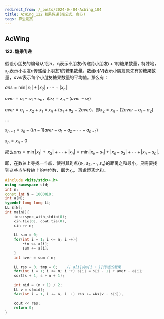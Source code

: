 ```yaml
---
redirect_from: /_posts/2024-04-04-AcWing_104
title: AcWing_122 糖果传递(推公式、贪心)
tags: 算法竞赛
---
```


## AcWing

#### 122. 糖果传递

假设小朋友的编号从$1$到$n$，$x_i$表示小朋友$i$传递给小朋友$i+1$的糖果数量，特殊地，$x_n$表示小朋友$n$传递给小朋友$1$的糖果数量。数组$a[N]$表示小朋友原先有的糖果数量，$aver$表示每个小朋友糖果数量的平均值。那么有：

$ans = \min{|x_1| + |x_2| + \cdots + |x_n|}$

$aver = a_1 - x_1 + x_n$，即$x_1 = x_n - (aver - a_1)$

$aver = a_2 - x_2 + x_1 = x_n + (a_1 + a_2 - 2aver)$，即$x_2 = x_n - (2aver - a_1 - a_2)$

$\cdots$

$x_{n-1} = x_n - ((n-1)aver - a_1 - a_2 - \cdots - a_{n-1})$

$x_n = x_n - 0$

那么$ans = \min{|x_1| + |x_2| + \cdots + |x_n|} = \min{|x_n - s_1| + |x_n - s_2| + \cdots + |x_n - s_n|}$.

即，在数轴上寻找一个点，使得其到点{$s_1$, $s_2$, $\cdots$, $s_n$}的距离之和最小，只需要找到这些点在数轴上的中位数，即为$x_n$，再求距离之和。

```cpp
#include <bits/stdc++.h>
using namespace std;
int n;
const int N = 1000010;
int a[N];
typedef long long LL;
LL s[N];
int main(){
    ios::sync_with_stdio(0);
    cin.tie(0); cout.tie(0);
    cin >> n;
    
    LL sum = 0;
    for(int i = 1; i <= n; i ++){
        cin >> a[i];
        sum += a[i];
    }
    int aver = sum / n;
    
    LL res = 0, tmp = 0;    // a[i]向a[i + 1]传递的糖果
    for(int i = 1; i <= n; i ++) s[i] = s[i - 1] + aver - a[i];
    sort(s + 1, s + n + 1);
    
    int mid = (n + 1) / 2;
    LL v = s[mid];
    for(int i = 1; i <= n; i ++) res += abs(v - s[i]);
    
    cout << res;
    return 0;
}
```
